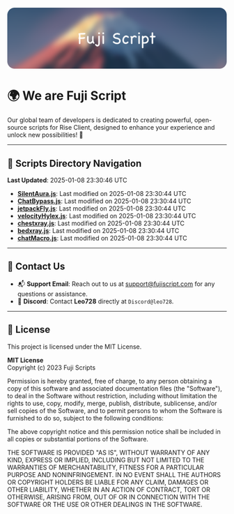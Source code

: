 ![Banner](.github/b.webp)

# 🌍 **We are Fuji Script**

Our global team of developers is dedicated to creating powerful, open-source scripts for Rise Client, designed to enhance your experience and unlock new possibilities! 🌟

---
<!-- SCRIPTS_NAVIGATION_START -->
## 📂 **Scripts Directory Navigation**

**Last Updated**: 2025-01-08 23:30:46 UTC

- **[SilentAura.js](scripts/SilentAura.js)**: Last modified on 2025-01-08 23:30:44 UTC
- **[ChatBypass.js](scripts/ChatBypass.js)**: Last modified on 2025-01-08 23:30:44 UTC
- **[jetpackFly.js](scripts/jetpackFly.js)**: Last modified on 2025-01-08 23:30:44 UTC
- **[velocityHylex.js](scripts/velocityHylex.js)**: Last modified on 2025-01-08 23:30:44 UTC
- **[chestxray.js](scripts/chestxray.js)**: Last modified on 2025-01-08 23:30:44 UTC
- **[bedxray.js](scripts/bedxray.js)**: Last modified on 2025-01-08 23:30:44 UTC
- **[chatMacro.js](scripts/chatMacro.js)**: Last modified on 2025-01-08 23:30:44 UTC

<!-- SCRIPTS_NAVIGATION_END -->

---

## 💬 **Contact Us**  
- 📬 **Support Email**: Reach out to us at [support@fujiscript.com](mailto:support@fujiscript.com) for any questions or assistance.  
- 💬 **Discord**: Contact **Leo728** directly at `Discord@leo728`.

---

## 📜 **License**

This project is licensed under the MIT License.  

**MIT License**  
Copyright (c) 2023 Fuji Scripts  

Permission is hereby granted, free of charge, to any person obtaining a copy of this software and associated documentation files (the "Software"), to deal in the Software without restriction, including without limitation the rights to use, copy, modify, merge, publish, distribute, sublicense, and/or sell copies of the Software, and to permit persons to whom the Software is furnished to do so, subject to the following conditions:  

The above copyright notice and this permission notice shall be included in all copies or substantial portions of the Software.  

THE SOFTWARE IS PROVIDED "AS IS", WITHOUT WARRANTY OF ANY KIND, EXPRESS OR IMPLIED, INCLUDING BUT NOT LIMITED TO THE WARRANTIES OF MERCHANTABILITY, FITNESS FOR A PARTICULAR PURPOSE AND NONINFRINGEMENT. IN NO EVENT SHALL THE AUTHORS OR COPYRIGHT HOLDERS BE LIABLE FOR ANY CLAIM, DAMAGES OR OTHER LIABILITY, WHETHER IN AN ACTION OF CONTRACT, TORT OR OTHERWISE, ARISING FROM, OUT OF OR IN CONNECTION WITH THE SOFTWARE OR THE USE OR OTHER DEALINGS IN THE SOFTWARE.  
